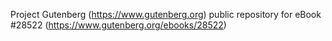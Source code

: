 Project Gutenberg (https://www.gutenberg.org) public repository for eBook #28522 (https://www.gutenberg.org/ebooks/28522)
